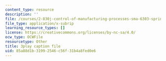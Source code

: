```yaml
---
content_type: resource
description: ''
file: /courses/2-830j-control-of-manufacturing-processes-sma-6303-spring-2008/85a88d1b31992546c56f31b4a8fed0e6_MeFCYYCATw0.srt
file_type: application/x-subrip
learning_resource_types: []
license: https://creativecommons.org/licenses/by-nc-sa/4.0/
ocw_type: OCWFile
resourcetype: Other
title: 3play caption file
uid: 85a88d1b-3199-2546-c56f-31b4a8fed0e6
---
```


